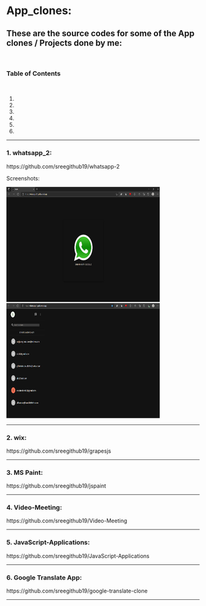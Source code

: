 <h1>App_clones:</h1>
<h2>These are the source codes for some of the App clones / Projects done by me: </h2><br>
<h3>Table of Contents </h3><br>
<ol>
    <li>
        <a href="https://github.com/sreegithub19/App_clones/blob/main/README.md#1-whatsapp_2"></a>
    </li>
    <li>
        <a href="https://github.com/sreegithub19/App_clones/blob/main/README.md#2-wix"></a>
    </li>
    <li>
        <a href="https://github.com/sreegithub19/App_clones/blob/main/README.md#3-ms-paint"></a>
    </li>
    <li>
        <a href="https://github.com/sreegithub19/App_clones/blob/main/README.md#4-video-meeting"></a>
    </li>
    <li>
        <a href="https://github.com/sreegithub19/App_clones/blob/main/README.md#5-javascript-applications"></a>
    </li>
    <li>
        <a href="https://github.com/sreegithub19/App_clones/blob/main/README.md#6-google-translate-app"></a>
    </li>
</ol>
<hr>
<h3>1. whatsapp_2:</h3>  https://github.com/sreegithub19/whatsapp-2 <br>
<p>Screenshots:</p>
<img src="https://raw.githubusercontent.com/sreegithub19/App_clones/main/screenshots/1_whatsapp/1_whatsapp_login_screenshot.png" width="400" height="300"/>
<img src="https://raw.githubusercontent.com/sreegithub19/App_clones/main/screenshots/1_whatsapp/2_chats_screen.png" width="400" height="300"/>
<hr>
<h3>2. wix:</h3> https://github.com/sreegithub19/grapesjs
<hr>
<h3>3. MS Paint:</h3> https://github.com/sreegithub19/jspaint
<hr>
<h3>4. Video-Meeting:</h3> https://github.com/sreegithub19/Video-Meeting
<hr>
<h3>5. JavaScript-Applications:</h3> https://github.com/sreegithub19/JavaScript-Applications
<hr>
<h3>6. Google Translate App:</h3> https://github.com/sreegithub19/google-translate-clone
<hr>
